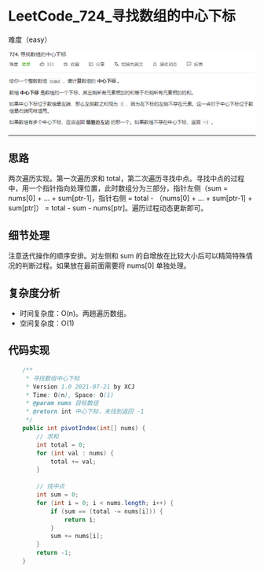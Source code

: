 # LeetCode_724_寻找数组的中心下标

难度（easy）

<img src="LeetCode_724.png" style="zoom:150%;" />

---

## 思路

两次遍历实现。第一次遍历求和 total，第二次遍历寻找中点。寻找中点的过程中，用一个指针指向处理位置，此时数组分为三部分，指针左侧（sum = nums[0] + ... + sum[ptr-1]，指针右侧 = total - （nums[0] + ... + sum[ptr-1] + sum[ptr]） = total - sum - nums[ptr]。遍历过程动态更新即可。

## 细节处理

注意迭代操作的顺序安排。对左侧和 sum 的自增放在比较大小后可以精简特殊情况的判断过程。如果放在最前面需要将 nums[0] 单独处理。

## 复杂度分析

* 时间复杂度：O(n)。两趟遍历数组。
* 空间复杂度：O(1)

## 代码实现

~~~java
    /**
     * 寻找数组中心下标
     * Version 1.0 2021-07-21 by XCJ
     * Time: O(n), Space: O(1)
     * @param nums 目标数组
     * @return int 中心下标，未找到返回 -1
     */
    public int pivotIndex(int[] nums) {
        // 求和
        int total = 0;
        for (int val : nums) {
            total += val;
        }

        // 找中点
        int sum = 0;
        for (int i = 0; i < nums.length; i++) {
            if (sum == (total -= nums[i])) {
                return i;
            }
            sum += nums[i];
        }
        return -1;
    }
~~~

